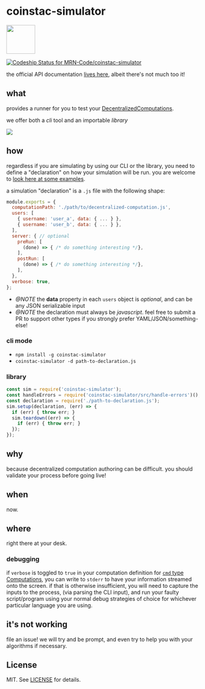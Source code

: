 # coinstac-simulator

<img src="https://raw.githubusercontent.com/MRN-Code/coinstac-common/master/img/coinstac.png" height="75px" />

[ ![Codeship Status for MRN-Code/coinstac-simulator](https://codeship.com/projects/370d2330-d2b2-0133-5da2-5e07c373472b/status?branch=master)](https://codeship.com/projects/141922)

the official API documentation [lives here](http://mrn-code.github.io/coinstac-simulator/), albeit there's not much too it!

## what

provides a runner for you to test your [DecentralizedComputations](http://mrn-code.github.io/coinstac-common/DecentralizedComputation.html).

we offer both a *cli* tool and an importable *library*

<img src="https://raw.githubusercontent.com/MRN-Code/coinstac-simulator/master/media/demo-capture.gif" />

## how

regardless if you are simulating by using our CLI or the library, you need to define a "declaration" on how your simulation will be run.  you are welcome to [look here at some examples](https://github.com/MRN-Code/coinstac-decentralized-algorithm-integration/blob/master/test/declarations/).

a simulation "declaration" is a `.js` file with the following shape:

```js
module.exports = {
  computationPath: './path/to/decentralized-computation.js',
  users: [
    { username: 'user_a', data: { ... } },
    { username: 'user_b', data: { ... } },
  ],
  server: { // optional
    preRun: [
      (done) => { /* do something interesting */},
    ],
    postRun: [
      (done) => { /* do something interesting */},
    ],
  },
  verbose: true,
};
```
 - _@NOTE_ the **data** property in each `users` object is _optional_, and can be any JSON serializable input
 - _@NOTE_ the declaration must always be _javascript_.  feel free to submit a PR to support other types if you strongly prefer YAML/JSON/something-else!

### cli mode

- `npm install -g coinstac-simulator`
- `coinstac-simulator -d path-to-declaration.js`

### library

```js
const sim = require('coinstac-simulator');
const handleErrors = require('coinstac-simulator/src/handle-errors')();
const declaration = require('./path-to-declaration.js');
sim.setup(declaration, (err) => {
  if (err) { throw err; }
  sim.teardown((err) => {
    if (err) { throw err; }
  });
});
```

## why

because decentralized computation authoring can be difficult.  you should validate your process before going live!

## when

now.

## where

right there at your desk.

### debugging

if `verbose` is toggled to `true` in your computation definition for [`cmd` type Computations](http://mrn-code.github.io/coinstac-common/CommandComputation.html), you can write to `stderr` to have your information streamed onto the screen.  if that is otherwise insufficient, you will need to capture the inputs to the process, (via parsing the CLI input), and run your faulty script/program using your normal debug strategies of choice for whichever particular language you are using.

## it's not working

file an issue!  we will try and be prompt, and even try to help you with your algorithms if necessary.

## License

MIT. See [LICENSE](./LICENSE) for details.
